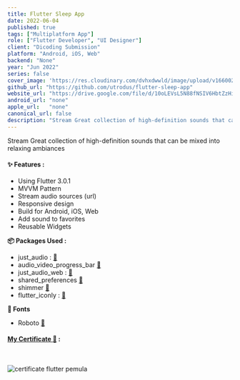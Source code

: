 ```yaml
---
title: Flutter Sleep App
date: 2022-06-04
published: true
tags: ["Multiplatform App"]
role: ["Flutter Developer", "UI Designer"]
client: "Dicoding Submission"
platform: "Android, iOS, Web" 
backend: "None"
year: "Jun 2022"
series: false
cover_image: 'https://res.cloudinary.com/dvhxdwwld/image/upload/v1660028418/cover-sleep_upqdhc.png'
github_url: "https://github.com/utrodus/flutter-sleep-app"
website_url: "https://drive.google.com/file/d/10oLEVsL5N88fNSIV6HbtZzHiQjzmralZ/view?usp=sharing"
android_url: "none"
apple_url:   "none"
canonical_url: false
description: "Stream Great collection of high-definition sounds that can be mixed into relaxing ambiances"
---
```



Stream Great collection of high-definition sounds that can be mixed into relaxing ambiances

#### ✨ Features : 
- Using Flutter 3.0.1
- MVVM Pattern
- Stream audio sources (url)
- Responsive design 
- Build for Android, iOS, Web
- Add sound to favorites
- Reusable Widgets

**📦 Packages Used :**
- just_audio : [🔗](https://pub.dev/packages/just_audio)
- audio_video_progress_bar [🔗](https://pub.dev/packages/audio_video_progress_bar)
- just_audio_web : [🔗](https://pub.dev/packages/just_audio_web)
- shared_preferences [🔗](https://pub.dev/packages/shared_preferences)
- shimmer [🔗](https://pub.dev/packages/shimmer)
- flutter_iconly : [🔗](https://pub.dev/packages/flutter_iconly)

**🎨 Fonts**
- Roboto [🔗](https://fonts.google.com/specimen/Roboto?query=roboto)

#### [My Certificate 📜](https://www.dicoding.com/certificates/0LZ019MYKP65) : 
<br/>

![certificate flutter pemula](https://user-images.githubusercontent.com/24326642/181682739-112c0aa8-f995-4130-aecb-4064283af8ba.png)

  

